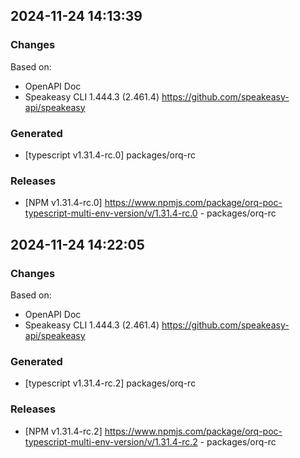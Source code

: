 

## 2024-11-24 14:13:39
### Changes
Based on:
- OpenAPI Doc  
- Speakeasy CLI 1.444.3 (2.461.4) https://github.com/speakeasy-api/speakeasy
### Generated
- [typescript v1.31.4-rc.0] packages/orq-rc
### Releases
- [NPM v1.31.4-rc.0] https://www.npmjs.com/package/orq-poc-typescript-multi-env-version/v/1.31.4-rc.0 - packages/orq-rc

## 2024-11-24 14:22:05
### Changes
Based on:
- OpenAPI Doc  
- Speakeasy CLI 1.444.3 (2.461.4) https://github.com/speakeasy-api/speakeasy
### Generated
- [typescript v1.31.4-rc.2] packages/orq-rc
### Releases
- [NPM v1.31.4-rc.2] https://www.npmjs.com/package/orq-poc-typescript-multi-env-version/v/1.31.4-rc.2 - packages/orq-rc